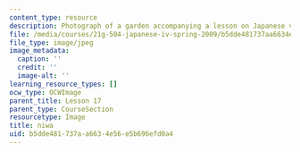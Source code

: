 ```yaml
---
content_type: resource
description: Photograph of a garden accompanying a lesson on Japanese vocabulary.
file: /media/courses/21g-504-japanese-iv-spring-2009/b5dde481737aa6634e56e5b696efd0a4_niwa.jpg
file_type: image/jpeg
image_metadata:
  caption: ''
  credit: ''
  image-alt: ''
learning_resource_types: []
ocw_type: OCWImage
parent_title: Lesson 17
parent_type: CourseSection
resourcetype: Image
title: niwa
uid: b5dde481-737a-a663-4e56-e5b696efd0a4
---
```

